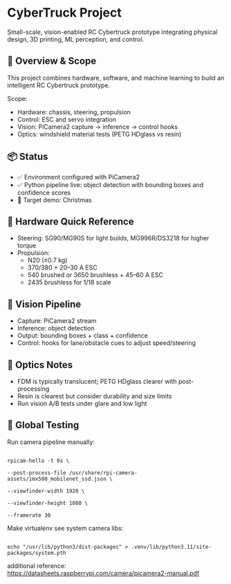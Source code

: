 # CyberTruck Project

Small-scale, vision-enabled RC Cybertruck prototype integrating physical design, 3D printing, ML perception, and control.

## 🚀 Overview & Scope
This project combines hardware, software, and machine learning to build an intelligent RC Cybertruck prototype.

Scope:
- Hardware: chassis, steering, propulsion
- Control: ESC and servo integration
- Vision: PiCamera2 capture → inference → control hooks
- Optics: windshield material tests (PETG HDglass vs resin)

## 📦 Status
- ✅ Environment configured with PiCamera2
- ✅ Python pipeline live: object detection with bounding boxes and confidence scores
- 🎯 Target demo: Christmas

## 🔧 Hardware Quick Reference
- Steering: SG90/MG90S for light builds, MG996R/DS3218 for higher torque
- Propulsion:
  - N20 (≤0.7 kg)
  - 370/380 + 20–30 A ESC
  - 540 brushed or 3650 brushless + 45–60 A ESC
  - 2435 brushless for 1/18 scale

## 🧠 Vision Pipeline
- Capture: PiCamera2 stream
- Inference: object detection
- Output: bounding boxes + class + confidence
- Control: hooks for lane/obstacle cues to adjust speed/steering

## 🔬 Optics Notes
- FDM is typically translucent; PETG HDglass clearer with post-processing
- Resin is clearest but consider durability and size limits
- Run vision A/B tests under glare and low light

## 🧪 Global Testing
Run camera pipeline manually:
```

rpicam-hello -t 0s \

--post-process-file /usr/share/rpi-camera-assets/imx500_mobilenet_ssd.json \

--viewfinder-width 1920 \

--viewfinder-height 1080 \

--framerate 30

```

Make virtualenv see system camera libs:
```

echo "/usr/lib/python3/dist-packages" > .venv/lib/python3.11/site-packages/system.pth

```

additional reference: 
https://datasheets.raspberrypi.com/camera/picamera2-manual.pdf
